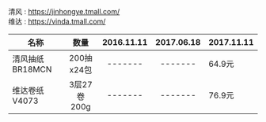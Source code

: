清风 : https://jinhongye.tmall.com/<br>
维达 : https://vinda.tmall.com/
 
| 名称 |  数量  | 2016.11.11 | 2017.06.18 | 2017.11.11 |
| --- |  :---: | :-------: | :---------: | --------- |
| 清风抽纸BR18MCN | 200抽x24包 | ------- | ------- | 64.9元 |
| 维达卷纸V4073 | 3层27卷200g | ------- | ------- | 76.9元 |


  



